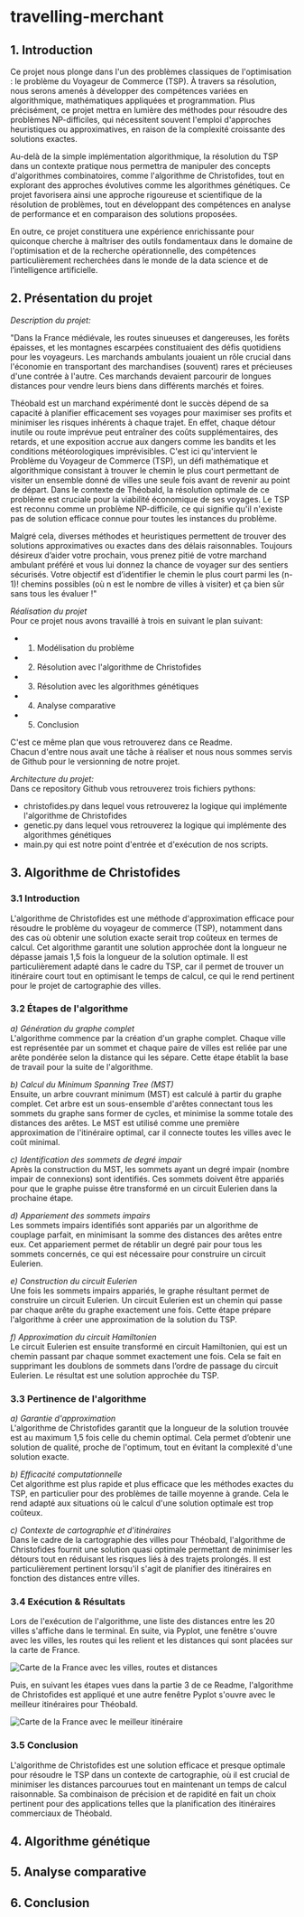 # travelling-merchant

## 1. Introduction  
Ce projet nous plonge dans l'un des problèmes classiques de l'optimisation : le problème du Voyageur de Commerce (TSP). À travers sa résolution, nous serons amenés à développer des compétences variées en algorithmique, mathématiques appliquées et programmation. Plus précisément, ce projet mettra en lumière des méthodes pour résoudre des problèmes NP-difficiles, qui nécessitent souvent l'emploi d'approches heuristiques ou approximatives, en raison de la complexité croissante des solutions exactes.

Au-delà de la simple implémentation algorithmique, la résolution du TSP dans un contexte pratique nous permettra de manipuler des concepts d'algorithmes combinatoires, comme l'algorithme de Christofides, tout en explorant des approches évolutives comme les algorithmes génétiques. Ce projet favorisera ainsi une approche rigoureuse et scientifique de la résolution de problèmes, tout en développant des compétences en analyse de performance et en comparaison des solutions proposées.

En outre, ce projet constituera une expérience enrichissante pour quiconque cherche à maîtriser des outils fondamentaux dans le domaine de l'optimisation et de la recherche opérationnelle, des compétences particulièrement recherchées dans le monde de la data science et de l’intelligence artificielle.

## 2. Présentation du projet
_Description du projet:_  

"Dans la France médiévale, les routes sinueuses et dangereuses, les forêts épaisses, et les montagnes escarpées constituaient des défis quotidiens pour les voyageurs. Les marchands ambulants jouaient un rôle crucial dans l'économie en transportant des marchandises (souvent) rares et précieuses d'une contrée à l'autre. Ces marchands devaient parcourir de
longues distances pour vendre leurs biens dans différents marchés et foires.  

Théobald est un marchand expérimenté dont le succès dépend de sa capacité à planifier efficacement ses voyages pour maximiser ses profits et minimiser les risques inhérents à chaque trajet. En effet, chaque détour inutile ou route imprévue peut entraîner des coûts supplémentaires, des retards, et une exposition accrue aux dangers comme les bandits et les conditions météorologiques imprévisibles. C'est ici qu'intervient le Problème du Voyageur de Commerce (TSP), un défi mathématique et algorithmique consistant à trouver le chemin le plus court permettant de visiter un ensemble donné de villes une seule fois avant de revenir au point de départ. Dans le contexte de Théobald, la résolution optimale de ce problème est cruciale pour la viabilité économique de ses voyages. Le TSP est reconnu comme un problème NP-difficile, ce qui signifie qu'il n'existe pas de solution efficace connue pour toutes les instances du problème.  

Malgré cela, diverses méthodes et heuristiques permettent de trouver des solutions approximatives ou exactes dans des délais raisonnables. Toujours désireux d’aider votre prochain, vous prenez pitié de votre marchand ambulant préféré et vous lui donnez la chance de voyager sur des sentiers sécurisés. Votre objectif est d’identifier le chemin le plus court parmi les (n-1)! chemins possibles (où n est le nombre de villes à visiter) et ça bien sûr sans tous les évaluer !"  

_Réalisation du projet_  
Pour ce projet nous avons travaillé à trois en suivant le plan suivant: 
- 1) Modélisation du problème
- 2) Résolution avec l'algorithme de Christofides
- 3) Résolution avec les algorithmes génétiques
- 4) Analyse comparative
- 5) Conclusion  

C'est ce même plan que vous retrouverez dans ce Readme.  
Chacun d'entre nous avait une tâche à réaliser et nous nous sommes servis de Github pour le versionning de notre projet.  

_Architecture du projet:_  
Dans ce repository Github vous retrouverez trois fichiers pythons: 
- christofides.py dans lequel vous retrouverez la logique qui implémente l'algorithme de Christofides  
- genetic.py dans lequel vous retrouverez la logique qui implémente des algorithmes génétiques  
- main.py qui est notre point d'entrée et d'exécution de nos scripts.  

## 3. Algorithme de Christofides
### 3.1 Introduction  
L'algorithme de Christofides est une méthode d'approximation efficace pour résoudre le problème du voyageur de commerce (TSP), notamment dans des cas où obtenir une solution exacte serait trop coûteux en termes de calcul. Cet algorithme garantit une solution approchée dont la longueur ne dépasse jamais 1,5 fois la longueur de la solution optimale. Il est particulièrement adapté dans le cadre du TSP, car il permet de trouver un itinéraire court tout en optimisant le temps de calcul, ce qui le rend pertinent pour le projet de cartographie des villes.  

### 3.2 Étapes de l'algorithme  

_a) Génération du graphe complet_  
L'algorithme commence par la création d'un graphe complet. Chaque ville est représentée par un sommet et chaque paire de villes est reliée par une arête pondérée selon la distance qui les sépare.
Cette étape établit la base de travail pour la suite de l'algorithme.  

_b) Calcul du Minimum Spanning Tree (MST)_  
Ensuite, un arbre couvrant minimum (MST) est calculé à partir du graphe complet. Cet arbre est un sous-ensemble d'arêtes connectant tous les sommets du graphe sans former de cycles, et minimise la somme totale des distances des arêtes.
Le MST est utilisé comme une première approximation de l'itinéraire optimal, car il connecte toutes les villes avec le coût minimal.  

_c) Identification des sommets de degré impair_  
Après la construction du MST, les sommets ayant un degré impair (nombre impair de connexions) sont identifiés. Ces sommets doivent être appariés pour que le graphe puisse être transformé en un circuit Eulerien dans la prochaine étape.  

_d) Appariement des sommets impairs_  
Les sommets impairs identifiés sont appariés par un algorithme de couplage parfait, en minimisant la somme des distances des arêtes entre eux. Cet appariement permet de rétablir un degré pair pour tous les sommets concernés, ce qui est nécessaire pour construire un circuit Eulerien.  

_e) Construction du circuit Eulerien_  
Une fois les sommets impairs appariés, le graphe résultant permet de construire un circuit Eulerien. Un circuit Eulerien est un chemin qui passe par chaque arête du graphe exactement une fois.
Cette étape prépare l'algorithme à créer une approximation de la solution du TSP.  

_f) Approximation du circuit Hamiltonien_  
Le circuit Eulerien est ensuite transformé en circuit Hamiltonien, qui est un chemin passant par chaque sommet exactement une fois. Cela se fait en supprimant les doublons de sommets dans l’ordre de passage du circuit Eulerien.
Le résultat est une solution approchée du TSP.  

### 3.3 Pertinence de l'algorithme  

_a) Garantie d'approximation_  
L'algorithme de Christofides garantit que la longueur de la solution trouvée est au maximum 1,5 fois celle du chemin optimal. Cela permet d’obtenir une solution de qualité, proche de l'optimum, tout en évitant la complexité d'une solution exacte.  

_b) Efficacité computationnelle_  
Cet algorithme est plus rapide et plus efficace que les méthodes exactes du TSP, en particulier pour des problèmes de taille moyenne à grande. Cela le rend adapté aux situations où le calcul d'une solution optimale est trop coûteux.  

_c) Contexte de cartographie et d'itinéraires_  
Dans le cadre de la cartographie des villes pour Théobald, l'algorithme de Christofides fournit une solution quasi optimale permettant de minimiser les détours tout en réduisant les risques liés à des trajets prolongés. Il est particulièrement pertinent lorsqu'il s'agit de planifier des itinéraires en fonction des distances entre villes.  

### 3.4 Exécution & Résultats
Lors de l'exécution de l'algorithme, une liste des distances entre les 20 villes s'affiche dans le terminal. En suite, via Pyplot, une fenêtre s'ouvre avec les villes, les routes qui les relient et les distances qui sont placées sur la carte de France.  

![Carte de la France avec les villes, routes et distances](./Docs/img/first_map.png "Carte de la France avec les villes, routes et distances")  

Puis, en suivant les étapes vues dans la partie 3 de ce Readme, l'algorithme de Christofides est appliqué et une autre fenêtre Pyplot s'ouvre avec le meilleur itinéraires pour Théobald.  

![Carte de la France avec le meilleur itinéraire](./Docs/img/best_path_map.png "Carte de la France avec le meilleur itinéraire")  

### 3.5 Conclusion
L'algorithme de Christofides est une solution efficace et presque optimale pour résoudre le TSP dans un contexte de cartographie, où il est crucial de minimiser les distances parcourues tout en maintenant un temps de calcul raisonnable. Sa combinaison de précision et de rapidité en fait un choix pertinent pour des applications telles que la planification des itinéraires commerciaux de Théobald.  

## 4. Algorithme génétique

## 5. Analyse comparative

## 6. Conclusion